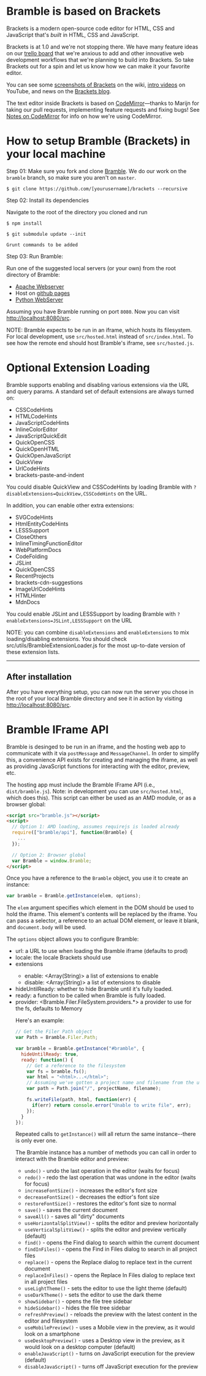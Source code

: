 # Bramble is based on Brackets

Brackets is a modern open-source code editor for HTML, CSS
and JavaScript that's *built* in HTML, CSS and JavaScript. 

Brackets is at 1.0 and we're not stopping there. We have many feature ideas on our
[trello board](http://bit.ly/BracketsTrelloBoard) that we're anxious to add and other
innovative web development workflows that we're planning to build into Brackets. 
So take Brackets out for a spin and let us know how we can make it your favorite editor. 

You can see some 
[screenshots of Brackets](https://github.com/adobe/brackets/wiki/Brackets-Screenshots)
on the wiki, [intro videos](http://www.youtube.com/user/CodeBrackets) on YouTube, and news on the [Brackets blog](http://blog.brackets.io/).

The text editor inside Brackets is based on 
[CodeMirror](http://github.com/codemirror/CodeMirror)&mdash;thanks to Marijn for
taking our pull requests, implementing feature requests and fixing bugs! See 
[Notes on CodeMirror](https://github.com/adobe/brackets/wiki/Notes-on-CodeMirror)
for info on how we're using CodeMirror.

# How to setup Bramble (Brackets) in your local machine

Step 01: Make sure you fork and clone [Bramble](https://github.com/humphd/brackets).
We do our work on the `bramble` branch, so make sure you aren't on `master`.

```
$ git clone https://github.com/[yourusername]/brackets --recursive
```

Step 02: Install its dependencies

Navigate to the root of the directory you cloned and run

```
$ npm install
```

```
$ git submodule update --init
```

```
Grunt commands to be added
```

Step 03: Run Bramble:

Run one of the suggested local servers (or your own) from the root directory of Bramble:  
* [Apache Webserver](http://www.apache.org/)
* Host on [github pages](https://help.github.com/articles/what-are-github-pages)
* [Python WebServer](https://docs.python.org/2/library/simplehttpserver.html)

Assuming you have Bramble running on port `8080`. Now you can visit [http://localhost:8080/src](http://localhost:8080/src).

NOTE: Bramble expects to be run in an iframe, which hosts its filesystem. For local
development, use `src/hosted.html` instead of `src/index.html`.  To see how the remote end
should host Bramble's iframe, see `src/hosted.js`.

# Optional Extension Loading

Bramble supports enabling and disabling various extensions via the URL and query params.
A standard set of default extensions are always turned on:

* CSSCodeHints
* HTMLCodeHints
* JavaScriptCodeHints
* InlineColorEditor
* JavaScriptQuickEdit
* QuickOpenCSS
* QuickOpenHTML
* QuickOpenJavaScript
* QuickView
* UrlCodeHints
* brackets-paste-and-indent

You could disable QuickView and CSSCodeHints by loading Bramble with `?disableExtensions=QuickView,CSSCodeHints`
on the URL.

In addition, you can enable other extra extensions:

* SVGCodeHints
* HtmlEntityCodeHints
* LESSSupport
* CloseOthers
* InlineTimingFunctionEditor
* WebPlatformDocs
* CodeFolding
* JSLint
* QuickOpenCSS
* RecentProjects
* brackets-cdn-suggestions
* ImageUrlCodeHints
* HTMLHinter
* MdnDocs

You could enable JSLint and LESSSupport by loading Bramble with `?enableExtensions=JSLint,LESSSupport`
on the URL

NOTE: you can combine `disableExtensions` and `enableExtensions` to mix loading/disabling extensions.
You should check src/utils/BrambleExtensionLoader.js for the most up-to-date version of these
extension lists.

--------------

## After installation

After you have everything setup, you can now run the server you chose in the root of your local Bramble directory and see it in action by visiting [http://localhost:8080/src](http://localhost:8080/src). 

# Bramble IFrame API

Bramble is desinged to be run in an iframe, and the hosting web app to communicate with it
via `postMessage` and `MessageChannel`.  In order to simplify this, a convenience API exists
for creating and managing the iframe, as well as providing JavaScript functions for interacting
with the editor, preview, etc.

The hosting app must include the Bramble IFrame API (i.e., `dist/bramble.js`).  Note: in
development you can use `src/hosted.html`, which does this).  This script can either be used as
an AMD module, or as a browser global:

```html
<script src="bramble.js"></script>
<script>
  // Option 1: AMD loading, assumes requirejs is loaded already
  require(["bramble/api"], function(Bramble) {
    ...
  });

  // Option 2: Browser global
  var Bramble = window.Bramble;
</script>
```

Once you have a reference to the `Bramble` object, you use it to create an instance:

```js
var bramble = Bramble.getInstance(elem, options);
```

The `elem` argument specifies which element in the DOM should be used to hold the iframe.
This element's contents will be replaced by the iframe.  You can pass a selector, a reference
to an actual DOM element, or leave it blank, and `document.body` will be used.

The `options` object allows you to configure Bramble:

 * url: <String> a URL to use when loading the Bramble iframe (defaults to prod)
 * locale: <String> the locale Brackets should use
 * extensions <Object>
     * enable: <Array(String)> a list of extensions to enable
     * disable: <Array(String)> a list of extensions to disable
 * hideUntilReady: <Boolean> whether to hide Bramble until it's fully loaded.
 * ready: <Function> a function to be called when Bramble is fully loaded.
 * provider: <Bramble.Filer.FileSystem.providers.*> a provider to use for the fs, defaults to Memory

Here's an example:

```js
// Get the Filer Path object
var Path = Bramble.Filer.Path;

var bramble = Bramble.getInstance("#bramble", {
  hideUntilReady: true,
  ready: function() {
    // Get a reference to the filesystem
    var fs = bramble.fs();
    var html = "<html>...</html>";
    // Assuming we've gotten a project name and filename from the user somehow
    var path = Path.join("/", projectName, filename);

    fs.writeFile(path, html, function(err) {
      if(err) return console.error("Unable to write file", err);
    });
  }
});
```

Repeated calls to `getInstance()` will all return the same instance--there is only ever one.

The Bramble instance has a number of methods you can call in order to interact with the
Bramble editor and preview:

* `undo()` - undo the last operation in the editor (waits for focus)
* `redo()` - redo the last operation that was undone in the editor (waits for focus)
* `increaseFontSize()` - increases the editor's font size
* `decreaseFontSize()` - decreases the edtior's font size
* `restoreFontSize()` - restores the editor's font size to normal
* `save()` - saves the current document
* `saveAll()` - saves all "dirty" documents
* `useHorizontalSplitView()` - splits the editor and preview horizontally
* `useVerticalSplitView()` - splits the editor and preview vertically (default)
* `find()` - opens the Find dialog to search within the current document
* `findInFiles()` - opens the Find in Files dialog to search in all project files
* `replace()` - opens the Replace dialog to replace text in the current document
* `replaceInFiles()` - opens the Replace In Files dialog to replace text in all project files
* `useLightTheme()` - sets the editor to use the light theme (default)
* `useDarkTheme()` - sets the editor to use the dark theme
* `showSidebar()` - opens the file tree sidebar
* `hideSidebar()` - hides the file tree sidebar
* `refreshPreview()` - reloads the preview with the latest content in the editor and filesystem
* `useMobilePreview()` - uses a Mobile view in the preview, as it would look on a smartphone
* `useDesktopPreview()` - uses a Desktop view in the preview, as it would look on a desktop computer (default)
* `enableJavaScript()` - turns on JavaScript execution for the preview (default)
* `disableJavaScript()` - turns off JavaScript execution for the preview
